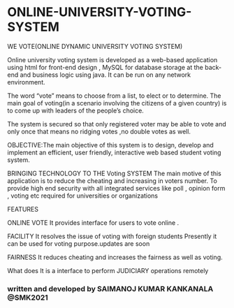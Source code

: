 # ONLINE-UNIVERSITY-VOTING-SYSTEM
 WE VOTE(ONLINE DYNAMIC UNIVERSITY VOTING SYSTEM)

Online university voting system is developed as a web-based application using html for front-end design , MySQL for database storage at the back-end and business logic using java. It can be run on any network environment.

The word “vote” means to choose from a list, to elect or to determine. The main goal of voting(in a scenario involving the citizens of a given country) is to come up with leaders of the people’s choice.

The system is secured so that only registered voter may be able to vote and only once that means no ridging votes ,no double votes as well.

OBJECTIVE:The main objective of this system is to design, develop and implement an efficient, user friendly, interactive web based student voting system.

BRINGING TECHNOLOGY TO THE Voting SYSTEM
The main motive of this application is to reduce the cheating and increasing in voters number.
To provide high end security with all integrated services like poll , opinion form , voting etc required for universities or organizations

FEATURES

ONLINE VOTE
It provides interface for users to vote online .

FACILITY
It resolves the issue of voting with foreign students
Presently it can be used for voting purpose.updates are soon

FAIRNESS
It reduces cheating and increases the fairness as well as voting.

What does
It is a interface to perform JUDICIARY operations remotely

### written and developed by SAIMANOJ KUMAR KANKANALA @SMK2021
